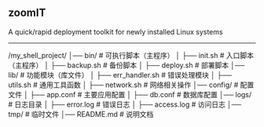 ## zoomIT

A quick/rapid deployment toolkit for newly installed Linux systems

---
/my_shell_project/
│── bin/ # 可执行脚本（主程序）
│ ├── init.sh # 入口脚本（主程序）
│ ├── backup.sh # 备份脚本
│ ├── deploy.sh # 部署脚本
│── lib/ # 功能模块（库文件）
│ ├── err_handler.sh # 错误处理模块
│ ├── utils.sh # 通用工具函数
│ ├── network.sh # 网络相关操作
│── config/ # 配置文件
│ ├── app.conf # 主要应用配置
│ ├── db.conf # 数据库配置
│── logs/ # 日志目录
│ ├── error.log # 错误日志
│ ├── access.log # 访问日志
│── tmp/ # 临时文件
│── README.md # 说明文档

